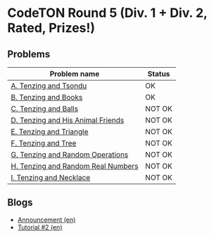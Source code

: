 # CodeTON Round 5 (Div. 1 + Div. 2, Rated, Prizes!)

## Problems

|Problem name|Status|
|------------|---------|
| [A. Tenzing and Tsondu](problems/A._Tenzing_and_Tsondu.md)|OK|
| [B. Tenzing and Books](problems/B._Tenzing_and_Books.md)|OK|
| [C. Tenzing and Balls](problems/C._Tenzing_and_Balls.md)|NOT OK|
| [D. Tenzing and His Animal Friends ](problems/D._Tenzing_and_His_Animal_Friends_.md)|NOT OK|
| [E. Tenzing and Triangle](problems/E._Tenzing_and_Triangle.md)|NOT OK|
| [F. Tenzing and Tree](problems/F._Tenzing_and_Tree.md)|NOT OK|
| [G. Tenzing and Random Operations](problems/G._Tenzing_and_Random_Operations.md)|NOT OK|
| [H. Tenzing and Random Real Numbers](problems/H._Tenzing_and_Random_Real_Numbers.md)|NOT OK|
| [I. Tenzing and Necklace](problems/I._Tenzing_and_Necklace.md)|NOT OK|
## Blogs

- [Announcement (en)](blogs/Announcement_(en).md)
- [Tutorial #2 (en)](blogs/Tutorial_2_(en).md)

